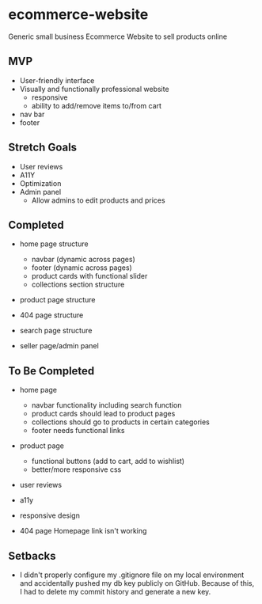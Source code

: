 # ecommerce-website
Generic small business Ecommerce Website to sell products online
## MVP
- User-friendly interface
- Visually and functionally professional website
  - responsive
  - ability to add/remove items to/from cart
- nav bar
- footer

## Stretch Goals
- User reviews
- A11Y
- Optimization
- Admin panel
  - Allow admins to edit products and prices

## Completed
- home page structure
  - navbar (dynamic across pages)
  - footer (dynamic across pages)
  - product cards with functional slider
  - collections section structure

- product page structure
- 404 page structure
- search page structure
- seller page/admin panel

## To Be Completed
- home page
  - navbar functionality including search function
  - product cards should lead to product pages
  - collections should go to products in certain categories
  - footer needs functional links

- product page
  - functional buttons (add to cart, add to wishlist)
  - better/more responsive css

- user reviews

- a11y

- responsive design

- 404 page Homepage link isn't working

## Setbacks
- I didn't properly configure my .gitignore file on my local environment and accidentally pushed my db key publicly on GitHub. Because of this, I had to delete my commit history and generate a new key.
